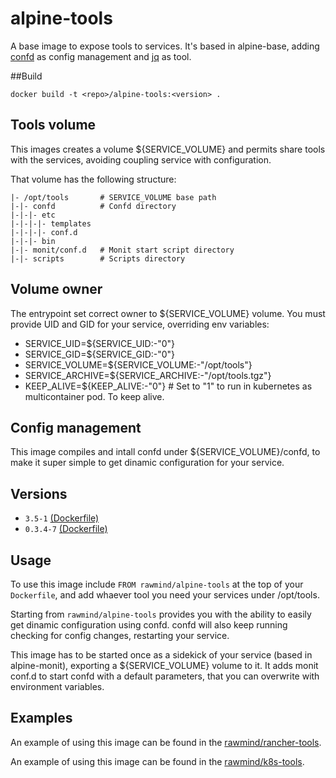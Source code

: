 alpine-tools
=============

A base image to expose tools to services. It's based in alpine-base, adding [confd][confd] as config management and [jq][jq] as tool.

##Build

```
docker build -t <repo>/alpine-tools:<version> .
```

## Tools volume

This images creates a volume ${SERVICE_VOLUME} and permits share tools with the services, avoiding coupling service with configuration.

That volume has the following structure:

```
|- /opt/tools 		# SERVICE_VOLUME base path
|-|- confd 			# Confd directory
|-|-|- etc
|-|-|-|- templates
|-|-|-|- conf.d
|-|-|- bin
|-|- monit/conf.d 	# Monit start script directory
|-|- scripts 		# Scripts directory
```

## Volume owner

The entrypoint set correct owner to ${SERVICE_VOLUME} volume. You must provide UID and GID for your service, overriding env variables:

- SERVICE_UID=${SERVICE_UID:-"0"} 
- SERVICE_GID=${SERVICE_GID:-"0"}
- SERVICE_VOLUME=${SERVICE_VOLUME:-"/opt/tools"}
- SERVICE_ARCHIVE=${SERVICE_ARCHIVE:-"/opt/tools.tgz"}
- KEEP_ALIVE=${KEEP_ALIVE:-"0"} 	# Set to "1" to run in kubernetes as multicontainer pod. To keep alive.


## Config management

This image compiles and intall confd under ${SERVICE_VOLUME}/confd, to make it super simple to get dinamic configuration for your service. 


## Versions

- `3.5-1` [(Dockerfile)](https://github.com/rawmind0/alpine-tools/blob/3.5-1/Dockerfile)
- `0.3.4-7` [(Dockerfile)](https://github.com/rawmind0/alpine-tools/blob/0.3.4-7/Dockerfile)

## Usage

To use this image include `FROM rawmind/alpine-tools` at the top of your `Dockerfile`, and add whaever tool you need your services under /opt/tools.

Starting from `rawmind/alpine-tools` provides you with the ability to easily get dinamic configuration using confd. confd will also keep running checking for config changes, restarting your service.

This image has to be started once as a sidekick of your service (based in alpine-monit), exporting a ${SERVICE_VOLUME} volume to it. It adds monit conf.d to start confd with a default parameters, that you can overwrite with environment variables.


## Examples

An example of using this image can be found in the [rawmind/rancher-tools][rancher-tools].

An example of using this image can be found in the [rawmind/k8s-tools][k8s-tools].


[confd]: http://www.confd.io/
[jq]: https://github.com/stedolan/jq
[rancher-tools]: https://github.com/rawmind0/rancher-tools
[k8s-tools]: https://github.com/rawmind0/k8s-tools

